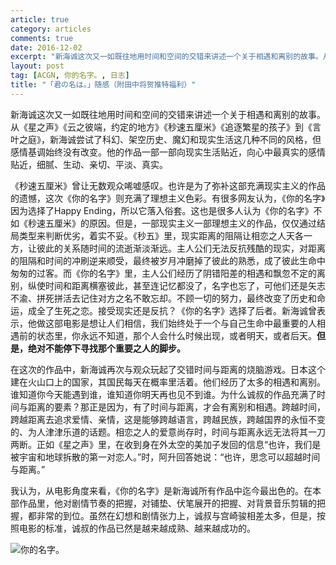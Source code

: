 ```yaml
---
article: true
category: articles
comments: true
date: 2016-12-02
excerpt: "新海诚这次又一如既往地用时间和空间的交错来讲述一个关于相遇和离别的故事。从《星之声》《云之彼端，约定的地方》《秒速五厘米》《追逐繁星的孩子》到《言叶之庭》，新海诚尝试了科幻、架空历史、魔幻和现实生活这几种不同的风格，但感情基调始终没有改变。他的作品一部一部向现实生活贴近，向心中最真实的感情贴近，细腻、生动、亲切、平淡、真实……"
layout: post
tag: [ACGN, 你的名字。, 日志]
title: "「君の名は。」随感（附田中将贺推特福利）"
---
```


新海诚这次又一如既往地用时间和空间的交错来讲述一个关于相遇和离别的故事。从《星之声》《云之彼端，约定的地方》《秒速五厘米》《追逐繁星的孩子》到《言叶之庭》，新海诚尝试了科幻、架空历史、魔幻和现实生活这几种不同的风格，但感情基调始终没有改变。他的作品一部一部向现实生活贴近，向心中最真实的感情贴近，细腻、生动、亲切、平淡、真实。

《秒速五厘米》曾让无数观众唏嘘感叹。也许是为了弥补这部充满现实主义的作品的遗憾，这次《你的名字》则充满了理想主义色彩。有很多网友认为，《你的名字》因为选择了Happy Ending，所以它落入俗套。这也是很多人认为《你的名字》不如《秒速五厘米》的原因。但是，一部现实主义一部理想主义的作品，仅仅通过结局类型来判断优劣，着实不妥。《秒五》里，现实距离的阻隔让相恋之人天各一方，让彼此的关系随时间的流逝渐淡渐远。主人公们无法反抗残酷的现实，对距离的阻隔和时间的冲刷逆来顺受，最终被岁月冲磨掉了彼此的熟悉，成了彼此生命中匆匆的过客。而《你的名字》里，主人公们经历了阴错阳差的相遇和飘忽不定的离别，纵使时间和距离横塞彼此，甚至连记忆都没了，名字也忘了，可他们还是矢志不渝、拼死拼活去记住对方之名不敢忘却。不顾一切的努力，最终改变了历史和命运，成全了生死之恋。接受现实还是反抗？《你的名字》选择了后者。新海诚曾表示，他做这部电影是想让人们相信，我们始终处于一个与自己生命中最重要的人相遇前的状态里，你永远不知道，那个人会什么时候出现，或者明天，或者后天。**但是，绝对不能停下寻找那个重要之人的脚步。**

在这次的作品中，新海诚再次与观众玩起了交错时间与距离的烧脑游戏。日本这个建在火山口上的国家，其国民每天在概率里活着。他们经历了太多的相遇和离别。谁知道你今天能遇到谁，谁知道你明天再也见不到谁。为什么诚叔的作品充满了时间与距离的要素？那正是因为，有了时间与距离，才会有离别和相遇。跨越时间，跨越距离去追求爱情、亲情，这是能够跨越语言，跨越民族，跨越国界的永恒不变的、为人津津乐道的话题。相恋之人的爱意尚存时，时间与距离永远无法将其一刀两断。正如《星之声》里，在收到身在外太空的美加子发回的信息“也许，我们是被宇宙和地球拆散的第一对恋人。”时，阿升回答她说：“也许，思念可以超越时间与距离。”

我认为，从电影角度来看，《你的名字》是新海诚所有作品中迄今最出色的。在本部作品里，他对剧情节奏的把握，对铺垫、伏笔展开的把握、对背景音乐剪辑的把握，都非常的到位。虽然在幻想和剧情张力上，诚叔与宫崎骏相差太多，但是，按照电影的标准，诚叔的作品已然是越来越成熟、越来越成功的。

![你的名字。](https://blog.damien.ink/assets/img/posts/your_name_..jpg)

